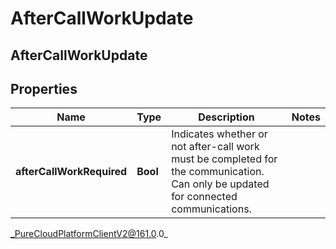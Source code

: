 # AfterCallWorkUpdate

## AfterCallWorkUpdate

## Properties

|Name | Type | Description | Notes|
|------------ | ------------- | ------------- | -------------|
| **afterCallWorkRequired** | **Bool** | Indicates whether or not after-call work must be completed for the communication. Can only be updated for connected communications. | |



_PureCloudPlatformClientV2@161.0.0_
